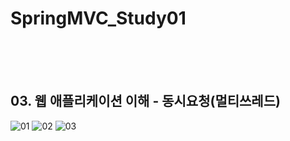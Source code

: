 # SpringMVC_Study01
</br>
</br>
</br>

## 03. 웹 애플리케이션 이해 - 동시요청(멀티쓰레드)
![01](https://user-images.githubusercontent.com/70326085/171365603-3ce0119e-5e24-46b1-a261-3f9d06b05145.png)
![02](https://user-images.githubusercontent.com/70326085/171366844-5220b1ec-2d7d-41aa-a87c-029e838626c9.png)
![03](https://user-images.githubusercontent.com/70326085/171367257-8fb2c4fa-b8b7-4c97-ac3a-a812a795d35b.png)


